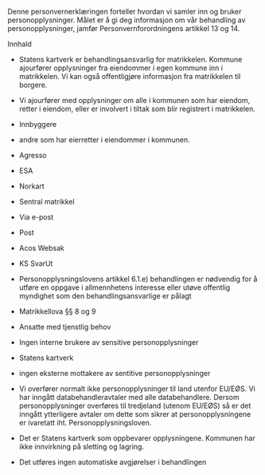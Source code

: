 <!-- title: Ajourføring av eiendomsregister (matrikkel) -->


  

Denne personvernerklæringen forteller hvordan vi samler inn og bruker personopplysninger. Målet er å gi deg informasjon om vår behandling av personopplysninger, jamfør Personvernforordningens artikkel 13 og 14.

  

Innhald

*   Statens kartverk er behandlingsansvarlig for matrikkelen. Kommune ajourfører opplysninger fra eiendommer i egen kommune inn i matrikkelen. Vi kan også offentligjøre informasjon fra matrikkelen til borgere.  
    
*   Vi ajourfører med opplysninger om alle i kommunen som har eiendom, retter i eiendom, eller er involvert i tiltak som blir registrert i matrikkelen.  
    
*   Innbyggere  
    
*   andre som har eierretter i eiendommer i kommunen.  
    
*   Agresso  
    
*   ESA  
    
*   Norkart  
    
*   Sentral matrikkel  
    
*   Via e-post  
    
*   Post  
    
*   Acos Websak  
    
*   KS SvarUt  
    
*   Personopplysningslovens artikkel 6.1.e) behandlingen er nødvendig for å utføre en oppgave i allmennhetens interesse eller utøve offentlig myndighet som den behandlingsansvarlige er pålagt  
    
*   Matrikkellova §§ 8 og 9  
    
*   Ansatte med tjenstlig behov  
    
*   Ingen interne brukere av sensitive personopplysninger  
    
*   Statens kartverk  
    
*   ingen eksterne mottakere av sentitive personopplysninger  
    
*   Vi overfører normalt ikke personopplysninger til land utenfor EU/EØS. Vi har inngått databehandleravtaler med alle databehandlere. Dersom personopplysninger overføres til tredjeland (utenom EU/EØS) så er det inngått ytterligere avtaler om dette som sikrer at personopplysningene er ivaretatt iht. Personopplysningsloven.  
    
*   Det er Statens kartverk som oppbevarer opplysningene. Kommunen har ikke innvirkning på sletting og lagring.  
    
*   Det utføres ingen automatiske avgjørelser i behandlingen
